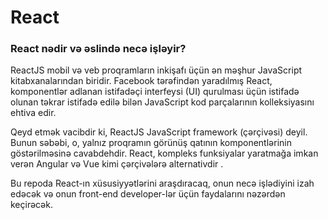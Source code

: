 # React

### React nədir və əslində necə işləyir?
ReactJS mobil və veb proqramların inkişafı üçün ən məşhur JavaScript kitabxanalarından biridir. Facebook tərəfindən yaradılmış React, komponentlər adlanan istifadəçi interfeysi (UI) qurulması üçün istifadə olunan təkrar istifadə edilə bilən JavaScript kod parçalarının kolleksiyasını ehtiva edir.

Qeyd etmək vacibdir ki, ReactJS JavaScript framework (çərçivəsi) deyil. Bunun səbəbi, o, yalnız proqramın görünüş qatının komponentlərinin göstərilməsinə cavabdehdir. React, kompleks funksiyalar yaratmağa imkan verən Angular və Vue kimi çərçivələrə alternativdir .

Bu repoda React-ın xüsusiyyətlərini araşdıracaq, onun necə işlədiyini izah edəcək və onun front-end developer-lər üçün faydalarını nəzərdən keçirəcək.